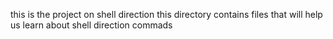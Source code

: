 this is the project on shell direction
this directory contains files that will help us learn about shell direction commads
